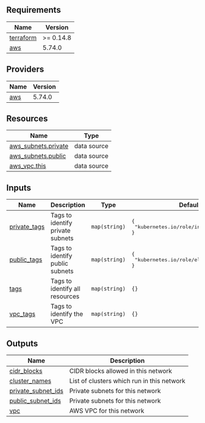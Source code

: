 <!-- BEGIN_TF_DOCS -->
## Requirements

| Name | Version |
|------|---------|
| <a name="requirement_terraform"></a> [terraform](#requirement\_terraform) | >= 0.14.8 |
| <a name="requirement_aws"></a> [aws](#requirement\_aws) | 5.74.0 |

## Providers

| Name | Version |
|------|---------|
| <a name="provider_aws"></a> [aws](#provider\_aws) | 5.74.0 |

## Resources

| Name | Type |
|------|------|
| [aws_subnets.private](https://registry.terraform.io/providers/hashicorp/aws/5.74.0/docs/data-sources/subnets) | data source |
| [aws_subnets.public](https://registry.terraform.io/providers/hashicorp/aws/5.74.0/docs/data-sources/subnets) | data source |
| [aws_vpc.this](https://registry.terraform.io/providers/hashicorp/aws/5.74.0/docs/data-sources/vpc) | data source |

## Inputs

| Name | Description | Type | Default | Required |
|------|-------------|------|---------|:--------:|
| <a name="input_private_tags"></a> [private\_tags](#input\_private\_tags) | Tags to identify private subnets | `map(string)` | <pre>{<br>  "kubernetes.io/role/internal-elb": "1"<br>}</pre> | no |
| <a name="input_public_tags"></a> [public\_tags](#input\_public\_tags) | Tags to identify public subnets | `map(string)` | <pre>{<br>  "kubernetes.io/role/elb": "1"<br>}</pre> | no |
| <a name="input_tags"></a> [tags](#input\_tags) | Tags to identify all resources | `map(string)` | `{}` | no |
| <a name="input_vpc_tags"></a> [vpc\_tags](#input\_vpc\_tags) | Tags to identify the VPC | `map(string)` | `{}` | no |

## Outputs

| Name | Description |
|------|-------------|
| <a name="output_cidr_blocks"></a> [cidr\_blocks](#output\_cidr\_blocks) | CIDR blocks allowed in this network |
| <a name="output_cluster_names"></a> [cluster\_names](#output\_cluster\_names) | List of clusters which run in this network |
| <a name="output_private_subnet_ids"></a> [private\_subnet\_ids](#output\_private\_subnet\_ids) | Private subnets for this network |
| <a name="output_public_subnet_ids"></a> [public\_subnet\_ids](#output\_public\_subnet\_ids) | Private subnets for this network |
| <a name="output_vpc"></a> [vpc](#output\_vpc) | AWS VPC for this network |
<!-- END_TF_DOCS -->
